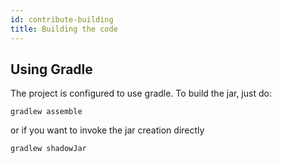 ```yaml
---
id: contribute-building
title: Building the code
---
```


## Using Gradle

The project is configured to use gradle. To build the jar, just do:

`gradlew assemble`

or if you want to invoke the jar creation directly

`gradlew shadowJar`

